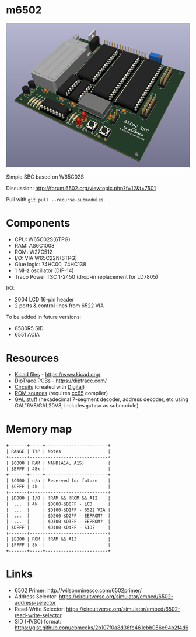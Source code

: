 # m6502

![65c02s SBC](./img/v08_3d.jpg)

Simple SBC based on W65C02S

Discussion: <http://forum.6502.org/viewtopic.php?f=12&t=7501>

Pull with `git pull --recurse-submodules`.

# Components

- CPU: W65C02S(6TPG)
- RAM: AS6C1008
- ROM: W27C512
- I/O: VIA W65C22N(6TPG)
- Glue logic: 74HC00, 74HC138
- 1 MHz oscillator (DIP-14)
- Traco Power TSC 1-2450 (drop-in replacement for LD7805)

I/O:
- 2004 LCD 16-pin header
- 2 ports & control lines from 6522 VIA

To be added in future versions:
- 8580R5 SID
- 6551 ACIA

# Resources

- [Kicad files](./kicad) - <https://www.kicad.org/>
- [DipTrace PCBs](./diptrace) - <https://diptrace.com/>
- [Circuits](./circuits) (created with [Digital](https://github.com/hneemann/Digital))
- [ROM sources](./rom) (requires [cc65](https://cc65.github.io/) compiler)
- [GAL stuff](./gal) (hexadecimal 7-segment decoder, address decoder, etc using GAL16V8/GAL20V8, includes `galasm` as submodule)

# Memory map

```
+-------+-----+------------------------+
| RANGE | TYP | Notes                  |
+-------+-----+------------------------+
| $0000 | RAM | NAND(A14, A15)         |
| $BFFF | 48k |                        |
+-------+-----+------------------------+
| $C000 | n/a | Reserved for future    |
| $CFFF | 4k  |                        |
+-------+-----+------------------------+
| $D000 | I/O | !RAM && !ROM && A12    |
|  ...  | 4k  | $D000-$D0FF - LCD      |
|  ...  |     | $D100-$D1FF - 6522 VIA |
|  ...  |     | $D200-$D2FF - EEPROM?  |
|  ...  |     | $D300-$D3FF - EEPROM?  |
| $DFFF |     | $D400-$D4FF - SID?     |
+-------+-----+------------------------+
| $E000 | ROM | !RAM && A13            |
| $FFFF | 8k  |                        |
+-------+-----+------------------------+
```

# Links
- 6502 Primer: http://wilsonminesco.com/6502primer/
- Address Selector: https://circuitverse.org/simulator/embed/6502-address-selector
- Read-Write Selector: https://circuitverse.org/simulator/embed/6502-read-write-selector
- SID (HVSC) format: https://gist.github.com/cbmeeks/2b107f0a8d36fc461ebb056e94b2f4d6
